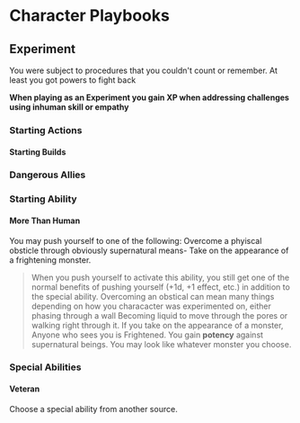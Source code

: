 # Character Playbooks

## Experiment

You were subject to procedures that you couldn't count or remember. At least you got powers to fight back

**When playing as an Experiment you gain XP when addressing challenges using inhuman skill or empathy**

### Starting Actions

#### Starting Builds

### Dangerous Allies

### Starting Ability

#### More Than Human

You may push yourself to one of the following: Overcome a phyiscal obsticle through obviously supernatural means- Take on the appearance of a frightening monster.

> When you push yourself to activate this ability, you still get one of the normal benefits of pushing yourself (+1d, +1 effect, etc.) in addition to the special ability.
> Overcoming an obstical can mean many things depending on how you characacter was experimented on, either phasing through a wall Becoming liquid to move through the pores or walking right through it.
> If you take on the appearance of a monster, Anyone who sees you is Frightened. You gain **potency** against supernatural beings. You may look like whatever monster you choose.

### Special Abilities

#### Veteran

Choose a special ability from another source.
